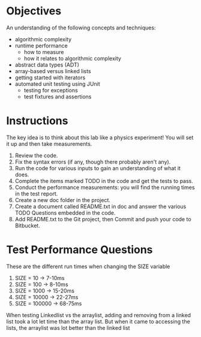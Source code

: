 # Objectives

An understanding of the following concepts and techniques:

- algorithmic complexity
- runtime performance
  - how to measure
  - how it relates to algorithmic complexity
- abstract data types (ADT)
- array-based versus linked lists
- getting started with iterators
- automated unit testing using JUnit
  - testing for exceptions
  - test fixtures and assertions
  
# Instructions

The key idea is to think about this lab like a physics experiment! 
You will set it up and then take measurements.

1. Review the code.
2. Fix the syntax errors (if any, though there probably aren't any).
3. Run the code for various inputs to gain an understanding of what it does.
4. Complete the items marked TODO in the code and get the tests to pass.
5. Conduct the performance measurements: you will find the running times in the test report.
6. Create a new doc folder in the project.
7. Create a document called README.txt in doc and answer the various TODO Questions embedded in the code.
8. Add README.txt to the Git project, then Commit and push your code to Bitbucket.


# Test Performance Questions
These are the different run times when changing the SIZE variable 
1. SIZE = 10 -> 7-10ms
2. SIZE = 100 -> 8-10ms
3. SIZE = 1000 -> 15-20ms
4. SIZE = 10000 -> 22-27ms
5. SIZE = 100000 -> 68-75ms

When testing Linkedlist vs the arraylist, adding and removing from a linked list took a lot let time than the array list.
But when it came to accessing the lists, the arraylist was lot better than the linked list


